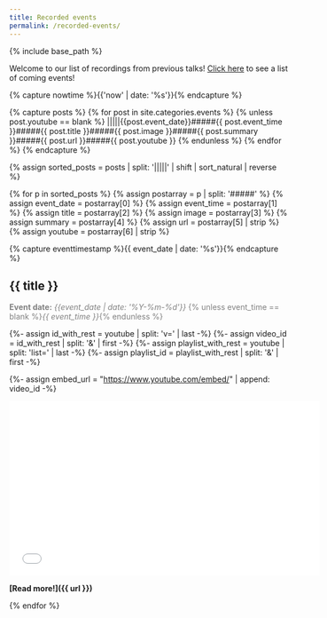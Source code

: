 ```yaml
---
title: Recorded events
permalink: /recorded-events/
---
```

{% include base_path %}

Welcome to our list of recordings from previous talks! [Click here](/recorded-events/) to see  a list of coming events!

<!-- NOTE! NEW NEWS ARE ADDED AS POSTS IN events/_posts! //-->
<!-- THIS FILE NEEDS EDITING ONLY IF THE PRESENTATION OF THE EVENTS NEED TO CHANGE. //-->

{% capture nowtime %}{{'now' | date: '%s'}}{% endcapture %}

{% capture posts %}
  {% for post in site.categories.events %}
    {% unless post.youtube == blank %}
    |||||{{post.event_date}}#####{{ post.event_time }}#####{{ post.title }}#####{{ post.image }}#####{{ post.summary }}#####{{ post.url  }}#####{{ post.youtube }}
    {% endunless %}
  {% endfor %}
{% endcapture %}

{% assign sorted_posts = posts | split: '|||||' | shift |  sort_natural | reverse %}

{% for p in sorted_posts %}
{% assign postarray = p | split: '#####' %}
{% assign event_date = postarray[0] %}
{% assign event_time = postarray[1] %}
{% assign title = postarray[2] %}
{% assign image = postarray[3] %}
{% assign summary = postarray[4] %}
{% assign url = postarray[5] | strip %}
{% assign youtube = postarray[6] | strip %}

{% capture eventtimestamp %}{{ event_date | date: '%s'}}{% endcapture %}

## {{ title }}

<span style="color:grey;">**Event date:** *{{event_date | date: '%Y-%m-%d'}}* {% unless event_time == blank %}*{{ event_time }}*{% endunless %}</span>

{%- assign id_with_rest = youtube | split: 'v=' | last -%}
{%- assign video_id = id_with_rest | split: '&' | first -%}
{%- assign playlist_with_rest = youtube | split: 'list=' | last -%}
{%- assign playlist_id = playlist_with_rest | split: '&' | first -%}

{%- assign embed_url = "https://www.youtube.com/embed/" | append: video_id -%}

<iframe width="560" height="315" src="{{ embed_url }}" title="YouTube video player" frameborder="0" allow="accelerometer; autoplay; clipboard-write; encrypted-media; gyroscope; picture-in-picture; web-share" referrerpolicy="strict-origin-when-cross-origin" allowfullscreen></iframe>
<br />

**[Read more!]({{ url }})**

{% endfor %}

